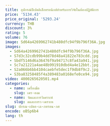 ```yaml
---
title: อุปกรณ์ปิเปตอิเล็กทรอนิกส์สําหรับการวิจัยในห้องปฏิบัติการ
price: '5134.43'
price_original: '5293.24'
currency: THB
discount: 3%
rating: 5
volume: 76
image: Sd64a4269962741b480dfc94f9b796f36A.jpg
images:
  - Sd64a4269962741b480dfc94f9b796f36A.jpg
  - S7d3c32cdb99b4dd78d48a41822e783cdd.jpg
  - Sbdf5146d6a36476f9a94717c8fa43a941.jpg
  - Sc7a21221a4ae48b991910dbd4a4e12bbt.jpg
  - S2a066b6bb4104caebfe5dec1f9db8f9c2.jpg
  - S3ba83258485f4a389483a0168efe0ce94.jpg
video: 4000265620501.mp4
categories:
  - name: เครื่องมือ
    slug: เคร-องม
  - name: วัดและการวิเคราะห์
    slug: ดและการว-เคราะห
slug: ปกรณ-เปตอ-เล-กทรอน-กส
encode: oBSp6b4
lang: th
---
```

  